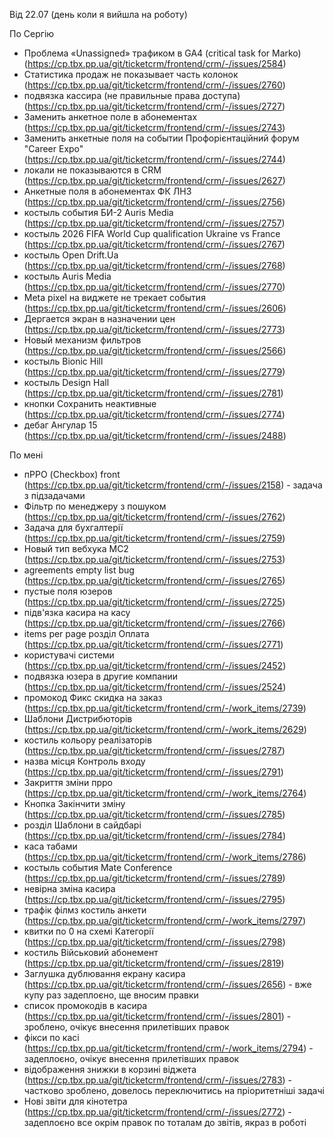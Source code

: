 Від 22.07 (день коли я вийшла на роботу)

По Сергію
- Проблема «Unassigned» трафиком в GA4 (critical task for Marko) (https://cp.tbx.pp.ua/git/ticketcrm/frontend/crm/-/issues/2584)
- Статистика продаж не показывает часть колонок (https://cp.tbx.pp.ua/git/ticketcrm/frontend/crm/-/issues/2760)
- подвязка кассира (не правильные права доступа) (https://cp.tbx.pp.ua/git/ticketcrm/frontend/crm/-/issues/2727)
-  Заменить анкетное поле в абонементах (https://cp.tbx.pp.ua/git/ticketcrm/frontend/crm/-/issues/2743)
- Заменить анкетные поля на событии Профорієнтаційний форум "Career Expo" (https://cp.tbx.pp.ua/git/ticketcrm/frontend/crm/-/issues/2744)
- локали не показываются в CRM (https://cp.tbx.pp.ua/git/ticketcrm/frontend/crm/-/issues/2627)
- Анкетные поля в абонементах ФК ЛНЗ (https://cp.tbx.pp.ua/git/ticketcrm/frontend/crm/-/issues/2756)
- костыль события БИ-2 Auris Media (https://cp.tbx.pp.ua/git/ticketcrm/frontend/crm/-/issues/2757)
- костыль 2026 FIFA World Cup qualification Ukraine vs France (https://cp.tbx.pp.ua/git/ticketcrm/frontend/crm/-/issues/2767)
- костыль Open Drift.Ua (https://cp.tbx.pp.ua/git/ticketcrm/frontend/crm/-/issues/2768)
- костыль Auris Media (https://cp.tbx.pp.ua/git/ticketcrm/frontend/crm/-/issues/2770)
- Meta pixel на виджете не трекает события (https://cp.tbx.pp.ua/git/ticketcrm/frontend/crm/-/issues/2606)
- Дергается экран в назначении цен (https://cp.tbx.pp.ua/git/ticketcrm/frontend/crm/-/issues/2773)
- Новый механизм фильтров (https://cp.tbx.pp.ua/git/ticketcrm/frontend/crm/-/issues/2566)
- костыль Bionic Hill (https://cp.tbx.pp.ua/git/ticketcrm/frontend/crm/-/issues/2779)
- костыль Design Hall (https://cp.tbx.pp.ua/git/ticketcrm/frontend/crm/-/issues/2781)
- кнопки Сохранить неактивные (https://cp.tbx.pp.ua/git/ticketcrm/frontend/crm/-/issues/2774)
- дебаг Ангулар 15 (https://cp.tbx.pp.ua/git/ticketcrm/frontend/crm/-/issues/2488)

По мені
- пРРО (Checkbox) front (https://cp.tbx.pp.ua/git/ticketcrm/frontend/crm/-/issues/2158) - задача з підзадачами
- Фільтр по менеджеру з пошуком (https://cp.tbx.pp.ua/git/ticketcrm/frontend/crm/-/issues/2762)
- Задача для бухгалтерії (https://cp.tbx.pp.ua/git/ticketcrm/frontend/crm/-/issues/2759)
- Новый тип вебхука MC2 (https://cp.tbx.pp.ua/git/ticketcrm/frontend/crm/-/issues/2753)
- agreements empty list bug (https://cp.tbx.pp.ua/git/ticketcrm/frontend/crm/-/issues/2765)
- пустые поля юзеров (https://cp.tbx.pp.ua/git/ticketcrm/frontend/crm/-/issues/2725)
- підв'язка касира на касу (https://cp.tbx.pp.ua/git/ticketcrm/frontend/crm/-/issues/2766)
- items per page розділ Оплата (https://cp.tbx.pp.ua/git/ticketcrm/frontend/crm/-/issues/2771)
- користувачі системи (https://cp.tbx.pp.ua/git/ticketcrm/frontend/crm/-/issues/2452)
- подвязка юзера в другие компании (https://cp.tbx.pp.ua/git/ticketcrm/frontend/crm/-/issues/2524)
- промокод Фикс скидка на заказ (https://cp.tbx.pp.ua/git/ticketcrm/frontend/crm/-/work_items/2739)
- Шаблони Дистрибюторів (https://cp.tbx.pp.ua/git/ticketcrm/frontend/crm/-/work_items/2629)
- костиль кольору реалізаторів (https://cp.tbx.pp.ua/git/ticketcrm/frontend/crm/-/issues/2787)
- назва місця Контроль входу (https://cp.tbx.pp.ua/git/ticketcrm/frontend/crm/-/issues/2791)
- Закриття зміни прро (https://cp.tbx.pp.ua/git/ticketcrm/frontend/crm/-/work_items/2764)
- Кнопка Закінчити зміну (https://cp.tbx.pp.ua/git/ticketcrm/frontend/crm/-/issues/2785)
- розділ Шаблони в сайдбарі (https://cp.tbx.pp.ua/git/ticketcrm/frontend/crm/-/issues/2784)
- каса табами (https://cp.tbx.pp.ua/git/ticketcrm/frontend/crm/-/work_items/2786)
- костыль события Mate Conference (https://cp.tbx.pp.ua/git/ticketcrm/frontend/crm/-/issues/2789)
- невірна зміна касира (https://cp.tbx.pp.ua/git/ticketcrm/frontend/crm/-/issues/2795)
- трафік філмз костиль анкети (https://cp.tbx.pp.ua/git/ticketcrm/frontend/crm/-/work_items/2797)
- квитки по 0 на схемі Категорії (https://cp.tbx.pp.ua/git/ticketcrm/frontend/crm/-/issues/2798)
- костиль Військовий абонемент (https://cp.tbx.pp.ua/git/ticketcrm/frontend/crm/-/issues/2819)
- Заглушка дублювання екрану касира (https://cp.tbx.pp.ua/git/ticketcrm/frontend/crm/-/issues/2656) - вже купу раз задеплоєно, ще вносим правки
- список промокодів в касира (https://cp.tbx.pp.ua/git/ticketcrm/frontend/crm/-/issues/2801) - зроблено, очікує внесення прилетівших правок
- фікси по касі (https://cp.tbx.pp.ua/git/ticketcrm/frontend/crm/-/work_items/2794) - задеплоєно, очікує внесення прилетівших правок
- відображення знижки в корзині віджета (https://cp.tbx.pp.ua/git/ticketcrm/frontend/crm/-/issues/2783) - частково зроблено, довелось переключитись на пріоритетніші задачі
- Нові звіти для кінотетра (https://cp.tbx.pp.ua/git/ticketcrm/frontend/crm/-/issues/2772) - задеплоєно все окрім правок по тоталам до звітів, якраз в роботі

